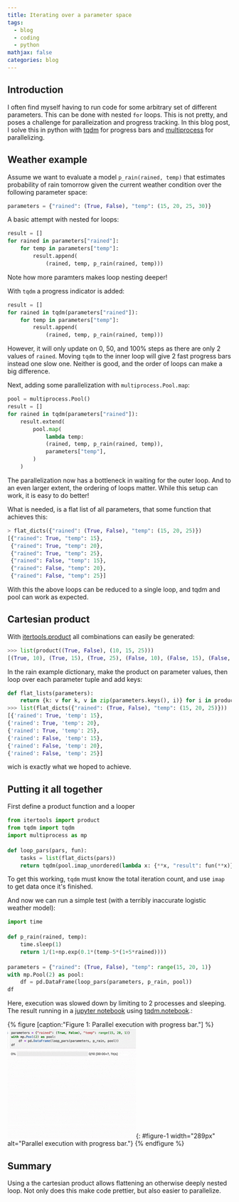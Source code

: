 ```yaml
---
title: Iterating over a parameter space
tags:
  - blog
  - coding
  - python
mathjax: false
categories: blog
---
```


## Introduction

I often find myself having to run code for some arbitrary set of different parameters.
This can be done with nested `for` loops. This is not pretty, and poses a challenge for paralleization and progress tracking. In this blog post, I solve this in python with [tqdm](https://tqdm.github.io) for progress bars and [multiprocess](https://github.com/uqfoundation/multiprocess) for parallelizing.

## Weather example

Assume we want to evaluate a model `p_rain(rained, temp)` that estimates probability of rain tomorrow given the current weather condition over the following parameter space:
```python
parameters = {"rained": (True, False), "temp": (15, 20, 25, 30)}
```

A basic attempt with nested for loops:
```python
result = []
for rained in parameters["rained"]:
    for temp in parameters["temp"]:
        result.append(
            (rained, temp, p_rain(rained, temp)))
```
Note how more paramters makes loop nesting deeper! 

With `tqdm` a progress indicator is added:
```python
result = []
for rained in tqdm(parameters["rained"]):
    for temp in parameters["temp"]:
        result.append(
            (rained, temp, p_rain(rained, temp)))
```
However, it will only update on 0, 50, and 100% steps as there are only 2 values of `rained`. Moving `tqdm` to the inner loop will give 2 fast progress bars instead one slow one. Neither is good, and the order of loops can make a big difference.

Next, adding some parallelization with `multiprocess.Pool.map`:
```python
pool = multiprocess.Pool()
result = []
for rained in tqdm(parameters["rained"]):
    result.extend(
        pool.map(
            lambda temp:
            (rained, temp, p_rain(rained, temp)),
            parameters["temp"],
        )
    )
```
The parallelization now has a bottleneck in waiting for the outer loop. And to an even larger extent, the ordering of loops matter. While this setup can work, it is easy to do better!

What is needed, is a flat list of all parameters, that some function that achieves this:
```python
> flat_dicts({"rained": (True, False), "temp": (15, 20, 25)})
[{"rained": True, "temp": 15},
 {"rained": True, "temp": 20},
 {"rained": True, "temp": 25},
 {"rained": False, "temp": 15},
 {"rained": False, "temp": 20},
 {"rained": False, "temp": 25}]
```
With this the above loops can be reduced to a single loop, and tqdm and pool can work as expected.

## Cartesian product

With [itertools.product](https://docs.python.org/3/library/itertools.html?highlight=itertools%20product#itertools.product) all combinations can easily be generated:
```python
>>> list(product((True, False), (10, 15, 25)))
[(True, 10), (True, 15), (True, 25), (False, 10), (False, 15), (False, 25)]
```

In the rain example dictionary, make the product on parameter values, then loop over each parameter tuple and add keys:
```python
def flat_lists(parameters):
    return {k: v for k, v in zip(parameters.keys(), i)} for i in product(*parameters.values())
>>> list(flat_dicts({"rained": (True, False), "temp": (15, 20, 25)}))
[{'rained': True, 'temp': 15},
{'rained': True, 'temp': 20},
{'rained': True, 'temp': 25},
{'rained': False, 'temp': 15},
{'rained': False, 'temp': 20},
{'rained': False, 'temp': 25}]
```
wich is exactly what we hoped to achieve.

## Putting it all together

First define a product function and a looper

```python
from itertools import product
from tqdm import tqdm
import multiprocess as mp

def loop_pars(pars, fun):
    tasks = list(flat_dicts(pars))
    return tqdm(pool.imap_unordered(lambda x: {**x, "result": fun(**x)}, tasks), total=len(tasks))
```
To get this working, `tqdm` must know the total iteration count, and use `imap` to get data once it's finished.

And now we can run a simple test (with a terribly inaccurate logistic weather model):

```python
import time

def p_rain(rained, temp): 
    time.sleep(1)
    return 1/(1+np.exp(0.1*(temp-5*(1+5*rained))))

parameters = {"rained": (True, False), "temp": range(15, 20, 1)}
with mp.Pool(2) as pool:
    df = pd.DataFrame(loop_pars(parameters, p_rain, pool))
df
``` 
Here, execution was slowed down by limiting to 2 processes and sleeping. The result 
running in a [jupyter notebook](https://jupyter.org) using [tqdm.notebook](https://tqdm.github.io/docs/notebook/).:

{% figure [caption:"Figure 1: Parallel execution with progress bar."] %}
![](/assets/images/2022-06-01/parallel.gif){: #figure-1 width="289px" alt="Parallel execution with progress bar."}
{% endfigure %}

## Summary

Using a the cartesian product allows flattening an otherwise deeply nested loop. Not only does this make code prettier, but also easier to parallelize.
